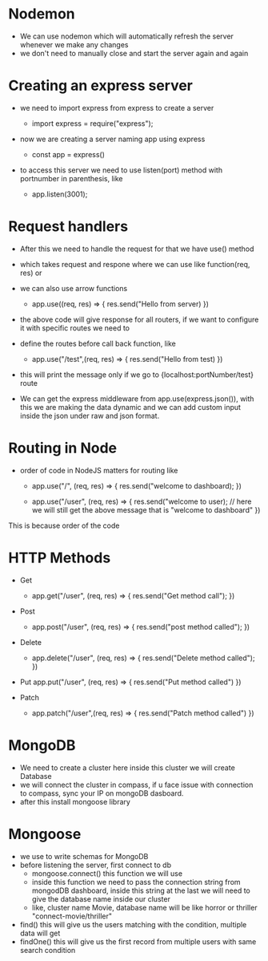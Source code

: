 # Nodemon

- We can use nodemon which will automatically refresh the server whenever we make any changes
- we don't need to manually close and start the server again and again

# Creating an express server

- we need to import express from express to create a server

  - import express = require("express");

- now we are creating a server naming app using express

  - const app = express()

- to access this server we need to use listen(port) method with portnumber in parenthesis, like

  - app.listen(3001);

# Request handlers

- After this we need to handle the request for that we have use() method
- which takes request and respone where we can use like function(req, res) or
- we can also use arrow functions

  - app.use((req, res) => {
    res.send("Hello from server)
    })

- the above code will give response for all routers, if we want to configure it with specific routes we need to
- define the routes before call back function, like
  - app.use("/test",(req, res) => {
    res.send("Hello from test)
    })
- this will print the message only if we go to {localhost:portNumber/test} route

- We can get the express middleware from app.use(express.json()), with this we are making the data dynamic
  and we can add custom input inside the json under raw and json format.

# Routing in Node

- order of code in NodeJS matters for routing like

  - app.use("/", (req, res) => {
    res.send("welcome to dashboard);
    })

  - app.use("/user", (req, res) => {
    res.send("welcome to user); // here we will still get the above message that is "welcome to dashboard"
    })

This is because order of the code

# HTTP Methods

- Get

  - app.get("/user", (req, res) => {
    res.send("Get method call");
    })

- Post

  - app.post("/user", (req, res) => {
    res.send("post method called");
    })

- Delete

  - app.delete("/user", (req, res) => {
    res.send("Delete method called");
    })

- Put
  app.put("/user", (req, res) => {
  res.send("Put method called")
  })

- Patch
  - app.patch("/user",(req, res) => {
    res.send("Patch method called")
    })

# MongoDB

- We need to create a cluster here inside this cluster we will create Database
- we will connect the cluster in compass, if u face issue with connection to compass, sync your IP on mongoDB
  dasboard.
- after this install mongoose library

# Mongoose

- we use to write schemas for MongoDB
- before listening the server, first connect to db
  - mongoose.connect() this function we will use
  - inside this function we need to pass the connection string from mongodDB dashboard, inside this string at the last we will need to give the database name inside our cluster
  - like, cluster name Movie, database name will be like horror or thriller
    "connect-movie/thriller"
- find() this will give us the users matching with the condition, multiple data will get
- findOne() this will give us the first record from multiple users with same search condition

